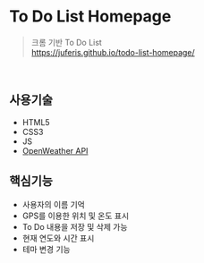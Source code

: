 # To Do List Homepage
>크롬 기반 To Do List  
>https://juferis.github.io/todo-list-homepage/

</br>

## 사용기술
- HTML5
- CSS3 
- JS 
- [OpenWeather API](https://openweathermap.org/)

## 핵심기능
- 사용자의 이름 기억
- GPS를 이용한 위치 및 온도 표시
- To Do 내용을 저장 및 삭제 가능
- 현재 연도와 시간 표시
- 테마 변경 기능
